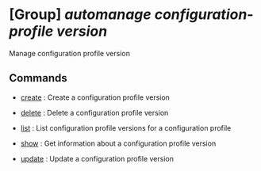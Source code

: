 # [Group] _automanage configuration-profile version_

Manage configuration profile version

## Commands

- [create](/Commands/automanage/configuration-profile/version/_create.md)
: Create a configuration profile version

- [delete](/Commands/automanage/configuration-profile/version/_delete.md)
: Delete a configuration profile version

- [list](/Commands/automanage/configuration-profile/version/_list.md)
: List configuration profile versions for a configuration profile

- [show](/Commands/automanage/configuration-profile/version/_show.md)
: Get information about a configuration profile version

- [update](/Commands/automanage/configuration-profile/version/_update.md)
: Update a configuration profile version
